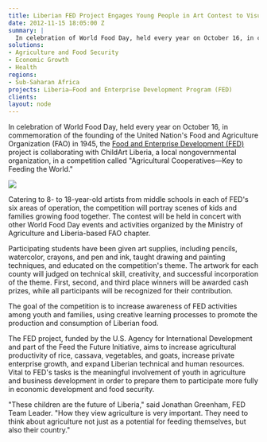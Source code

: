 ```yaml
---
title: Liberian FED Project Engages Young People in Art Contest to Visualize Scenes of Healthy Food Production
date: 2012-11-15 18:05:00 Z
summary: |
  In celebration of World Food Day, held every year on October 16, in commemoration of the founding of the United Nation's Food and Agriculture Organization (FAO) in 1945, the Food and Enterprise Development (FED) project is collaborating with ChildArt Liberia, a local nongovernmental organization, in a competition called "Agricultural Cooperatives—Key to Feeding the World."
solutions:
- Agriculture and Food Security
- Economic Growth
- Health
regions:
- Sub-Saharan Africa
projects: Liberia—Food and Enterprise Development Program (FED)
clients:
layout: node
---
```

In celebration of World Food Day, held every year on October 16, in commemoration of the founding of the United Nation's Food and Agriculture Organization (FAO) in 1945, the [Food and Enterprise Development (FED)][1] project is collaborating with ChildArt Liberia, a local nongovernmental organization, in a competition called "Agricultural Cooperatives—Key to Feeding the World."

![][2]

Catering to 8- to 18-year-old artists from middle schools in each of FED's six areas of operation, the competition will portray scenes of kids and families growing food together.  The contest will be held in concert with other World Food Day events and activities organized by the Ministry of Agriculture and Liberia-based FAO chapter.

Participating students have been given art supplies, including pencils, watercolor, crayons, and pen and ink, taught drawing and painting techniques, and educated on the competition's theme. The artwork for each county will judged on technical skill, creativity, and successful incorporation of the theme. First, second, and third place winners will be awarded cash prizes, while all participants will be recognized for their contribution.

The goal of the competition is to increase awareness of FED activities among youth and families, using creative learning processes to promote the production and consumption of Liberian food.

The FED project, funded by the U.S. Agency for International Development and part of the Feed the Future Initiative, aims to increase agricultural productivity of rice, cassava, vegetables, and goats, increase private enterprise growth, and expand Liberian technical and human resources. Vital to FED's tasks is the meaningful involvement of youth in agriculture and business development in order to prepare them to participate more fully in economic development and food security.

"These children are the future of Liberia," said Jonathan Greenham, FED Team Leader. "How they view agriculture is very important. They need to think about agriculture not just as a potential for feeding themselves, but also their country."

[1]: /our-work/projects/liberia-food-and-enterprise-development-program-fed
[2]: /assets/images/news/WFD_FED.jpg
